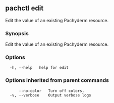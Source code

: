 ## pachctl edit

Edit the value of an existing Pachyderm resource.

### Synopsis

Edit the value of an existing Pachyderm resource.

### Options

```
  -h, --help   help for edit
```

### Options inherited from parent commands

```
      --no-color   Turn off colors.
  -v, --verbose    Output verbose logs
```
